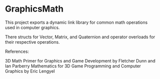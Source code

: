# GraphicsMath
This project exports a dynamic link library for common math operations used in computer graphics. 

There structs for Vector, Matrix, and Quaternion and operator overloads for their respective operations.

References:

3D Math Primer for Graphics and Game Development by Fletcher Dunn and Ian Parberry
Mathematics for 3D Game Programming and Computer Graphics by Eric Lengyel
